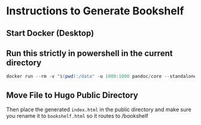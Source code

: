 # Instructions to Generate Bookshelf

## Start Docker (Desktop)

## Run this strictly in powershell in the current directory

```powershell
docker run --rm -v "$(pwd):/data" -u 1000:1000 pandoc/core --standalone --template template/template.html template/books.md -o index.html
```

## Move File to Hugo Public Directory

Then place the generated `index.html` in the public directory and make sure you rename it to `bookshelf.html` so it routes to <your-site>/bookshelf
